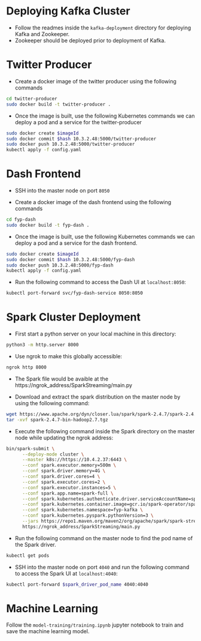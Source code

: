 # Deploying Kafka Cluster
* Follow the readmes inside the ```kafka-deployment``` directory for deploying Kafka and Zookeeper. 
* Zookeeper should be deployed prior to deployment of Kafka.

# Twitter Producer

* Create a docker image of the twitter producer using the following commands

```sh
cd twitter-producer
sudo docker build -t twitter-producer .
```


* Once the image is built, use the following Kubernetes commands we can deploy a pod  and a service for the twitter-producer

```sh
sudo docker create $imageId
sudo docker commit $hash 10.3.2.48:5000/twitter-producer
sudo docker push 10.3.2.48:5000/twitter-producer
kubectl apply -f config.yaml
```


# Dash Frontend

* SSH into the master node on port ```8050```

* Create a docker image of the dash frontend using the following commands

```sh
cd fyp-dash
sudo docker build -t fyp-dash .
```

* Once the image is built, use the following Kubernetes commands we can deploy a pod  and a service for the dash frontend.

```sh
sudo docker create $imageId
sudo docker commit $hash 10.3.2.48:5000/fyp-dash
sudo docker push 10.3.2.48:5000/fyp-dash
kubectl apply -f config.yaml
```

* Run the following command to access the Dash UI at ```localhost:8050```:
```sh
kubectl port-forward svc/fyp-dash-service 8050:8050
```

# Spark Cluster Deployment

* First start a python server on your local machine in this directory:
```sh
python3 -m http.server 8000
```

* Use ngrok to make this globally accessible:
```sh
ngrok http 8000
```

* The Spark file would be avaible at the https://ngrok_address/SparkStreaming/main.py

* Download and extract the spark distribution on the master node by using the following command:
```sh
wget https://www.apache.org/dyn/closer.lua/spark/spark-2.4.7/spark-2.4.7-bin-hadoop2.7.tgz
tar -xvf spark-2.4.7-bin-hadoop2.7.tgz
```

* Execute the following command inside the Spark directory on the master node while updating the ngrok address:

```sh
bin/spark-submit \
      --deploy-mode cluster \
      --master k8s://https://10.4.2.37:6443 \
      --conf spark.executor.memory=500m \
      --conf spark.driver.memory=4G \
      --conf spark.driver.cores=4 \
      --conf spark.executor.cores=2 \
      --conf spark.executor.instances=5 \
      --conf spark.app.name=spark-full \
      --conf spark.kubernetes.authenticate.driver.serviceAccountName=spark \
      --conf spark.kubernetes.container.image=gcr.io/spark-operator/spark-py:v2.4.5 \
      --conf spark.kubernetes.namespace=fyp-kafka \
      --conf spark.kubernetes.pyspark.pythonVersion=3 \
      --jars https://repo1.maven.org/maven2/org/apache/spark/spark-streaming-kafka-0-8-assembly_2.11/2.4.5/spark-streaming-kafka-0-8-assembly_2.11-2.4.5.jar \
      https://ngrok_address/SparkStreaming/main.py
```

* Run the following command on the master node to find the pod name of the Spark driver.
```sh
kubectl get pods
```

* SSH into the master node on port ```4040``` and run the following command to access the Spark UI at ```localhost:4040```:
```sh
kubectl port-forward $spark_driver_pod_name 4040:4040
```

# Machine Learning

Follow the ```model-training/training.ipynb``` jupyter notebook to train and save the machine learning model.